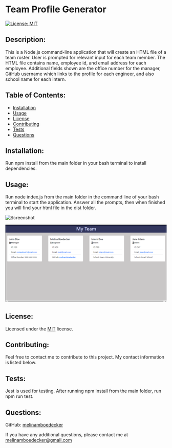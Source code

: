 # Team Profile Generator
[![License: MIT](https://img.shields.io/badge/License-MIT-yellow.svg)](https://opensource.org/licenses/MIT) 
## Description: 
This is a Node.js command-line application that will create an HTML file of a team roster.  User is prompted for relevant input for each team member. The HTML file contains name, employee id, and email address for each employee.  Additional fields shown are the office number for the manager, GitHub username which links to the profile for each engineer, and also school name for each intern.  
## Table of Contents: 
* [Installation](#installation)
* [Usage](#usage) 
* [License](#license) 
* [Contributing](#contributing) 
* [Tests](#tests) 
* [Questions](#questions) 
## Installation: 
Run npm install from the main folder in your bash terminal to install dependencies.
## Usage: 
Run node index.js from the main folder in the command line of your bash terminal to start the application. Answer all the prompts, then when finished you will find your html file in the dist folder.

![Screenshot](Images/TeamProfileGeneratorVideo.gif)

![Screenshot](Images/TeamProfileGeneratorScreenshot.png)

## License: 
Licensed under the [MIT](https://opensource.org/licenses/MIT) license. 
## Contributing: 
Feel free to contact me to contribute to this project. My contact information is listed below.
## Tests: 
Jest is used for testing. After running npm install from the main folder, run npm run test.
## Questions: 
GitHub: [melinamboedecker](https://github.com/melinamboedecker) 

If you have any additional questions, please contact me at melinamboedecker@gmail.com

